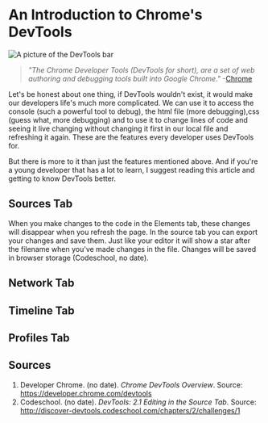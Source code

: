 # An Introduction to Chrome's DevTools
![A picture of the DevTools bar](https://developer.chrome.com/devtools/images/devtools-window.png)
>*"The Chrome Developer Tools (DevTools for short), are a set of web authoring and debugging tools built into Google Chrome."*
>-[Chrome](https://developer.chrome.com/devtools)

Let's be honest about one thing, if DevTools wouldn't exist, it would make our developers life's much more complicated. We can use it to access the console (such a powerful tool to debug), the html file (more debugging),css (guess what, more debugging) and to use it to change lines of code and seeing it live changing without changing it first in our local file and refreshing it again. These are the features every developer uses DevTools for.

But there is more to it than just the features mentioned above. And if you're a young developer that has a lot to learn, I suggest reading this article and getting to know DevTools better.

## Sources Tab
When you make changes to the code in the Elements tab, these changes will disappear when you refresh the page. In the source tab you can export your changes and save them. Just like your editor it will show a star after the filename when you've made changes in the file. Changes will be saved in browser storage (Codeschool, no date).

## Network Tab

## Timeline Tab

## Profiles Tab

## Sources
1. Developer Chrome. (no date). *Chrome DevTools Overview*. Source:
https://developer.chrome.com/devtools
2. Codeschool. (no date). *DevTools: 2.1 Editing in the Source Tab*. Source:
http://discover-devtools.codeschool.com/chapters/2/challenges/1
